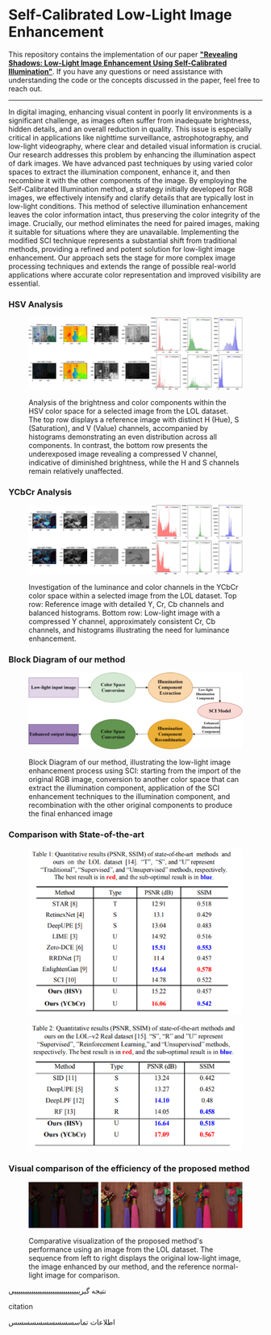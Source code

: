 # Self-Calibrated Low-Light Image Enhancement


This repository contains the implementation of our paper [**"Revealing Shadows: Low-Light Image Enhancement Using Self-Calibrated Illumination"**](https://arxiv.org/abs/2312.15199). If you have any questions or need assistance with understanding the code or the concepts discussed in the paper, feel free to reach out.

------------------------------------------------

In digital imaging, enhancing visual content in poorly lit environments is a significant challenge, as images often suffer from inadequate brightness, hidden details, and an overall reduction in quality. This issue is especially critical in applications like nighttime surveillance, astrophotography, and low-light videography, where clear and detailed visual information is crucial. Our research addresses this problem by enhancing the illumination aspect of dark images. We have advanced past techniques by using varied color spaces to extract the illumination component, enhance it, and then recombine it with the other components of the image. By employing the Self-Calibrated Illumination method, a strategy initially developed for RGB images, we effectively intensify and clarify details that are typically lost in low-light conditions. This method of selective illumination enhancement leaves the color information intact, thus preserving the color integrity of the image. Crucially, our method eliminates the need for paired images, making it suitable for situations where they are unavailable. Implementing the modified SCI technique represents a substantial shift from traditional methods, providing a refined and potent solution for low-light image enhancement. Our approach sets the stage for more complex image processing techniques and extends the range of possible real-world applications where accurate color representation and improved visibility are essential.


### HSV Analysis
<figure>
  <p align="center">
    <img src="https://github.com/farkoo/Self-Calibrated-LowLight-Image-Enhancement/blob/master/HSV.jpg" alt="Block Diagram">
  </p>
  <figcaption>Analysis of the brightness and color components within the HSV color space for a selected image from the LOL dataset. The top row displays a reference image with distinct H (Hue), S (Saturation), and V (Value) channels, accompanied by histograms demonstrating an even distribution across all components. In contrast, the bottom row presents the underexposed image revealing a compressed V channel, indicative of diminished brightness, while the H and S channels remain relatively unaffected.</figcaption>
</figure>


### YCbCr Analysis
<figure>
  <p align="center">
    <img src="https://github.com/farkoo/Self-Calibrated-LowLight-Image-Enhancement/blob/master/YCbCr.jpg" alt="Block Diagram">
  </p>
  <figcaption>Investigation of the luminance and color channels in the YCbCr color space within a selected image from the LOL dataset. Top row: Reference image with detailed Y, Cr, Cb channels and balanced histograms. Bottom row: Low-light image with a compressed Y channel, approximately consistent Cr, Cb channels, and histograms illustrating the need for luminance enhancement.</figcaption>
</figure>

### Block Diagram of our method
<figure>
  <p align="center">
    <img src="https://github.com/farkoo/Self-Calibrated-LowLight-Image-Enhancement/blob/master/Block%20Diagram.png" alt="Block Diagram">
  </p>
  <figcaption>Block Diagram of our method, illustrating the low-light image enhancement process using SCI: starting from the import of the original RGB image, conversion to another color space that can extract the illumination component, application of the SCI enhancement techniques to the illumination component, and recombination with the other original components to produce the final enhanced image</figcaption>
</figure>

### Comparison with State-of-the-art
<figure>
  <p align="center">
    <img src="https://github.com/farkoo/Self-Calibrated-LowLight-Image-Enhancement/blob/master/LOL%20Result.png" alt="Block Diagram">
  </p>
</figure>

<figure>
  <p align="center">
    <img src="https://github.com/farkoo/Self-Calibrated-LowLight-Image-Enhancement/blob/master/LOL-v2%20Result.png" alt="Block Diagram">
  </p>
</figure>

### Visual comparison of the efficiency of the proposed method
<figure>
  <p align="center">
    <img src="https://github.com/farkoo/Self-Calibrated-LowLight-Image-Enhancement/blob/master/Visual%20Comparision.png" alt="Block Diagram">
  </p>
  <figcaption>Comparative visualization of the proposed method's performance using an image from the LOL dataset. The sequence from left to right displays the original low-light image, the image enhanced by our method, and the reference normal-light image for comparison.</figcaption>
</figure>

نتیجه گیریییییییییییییییییییییییییییییییی

citation

اطلاعات تماسسسسسسسسسسس
